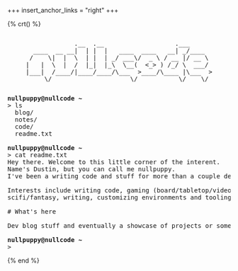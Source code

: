 +++
insert_anchor_links = "right"
+++

{% crt() %}
<div class="container" style="text-align: center">
<pre class="asciiart" style="display: inline-block; text-align: left">
             .__  .__                   .___      
  ____  __ __|  | |  |   ____  ____   __| _/____  
 /    \|  |  \  | |  | _/ ___\/  _ \ / __ |/ __ \ 
|   |  \  |  /  |_|  |_\  \__(  <_> ) /_/ \  ___/ 
|___|  /____/|____/____/\___  >____/\____ |\___  >
     \/                     \/           \/    \/ 
</pre>
</div>

<pre>
<strong>nullpuppy@nullcode ~</strong>
> ls
  blog/
  notes/
  code/
  readme.txt

<strong>nullpuppy@nullcode ~</strong>
> cat readme.txt
Hey there. Welcome to this little corner of the interent.
Name's Dustin, but you can call me nullpuppy.
I've been a writing code and stuff for more than a couple decades now.

Interests include writing code, gaming (board/tabletop/video), travel,
scifi/fantasy, writing, customizing environments and tooling, and building great products.

# What's here

Dev blog stuff and eventually a showcase of projects or something.

<strong>nullpuppy@nullcode ~</strong>
> <span class="cursor">_</span>
</pre>
{% end %}


